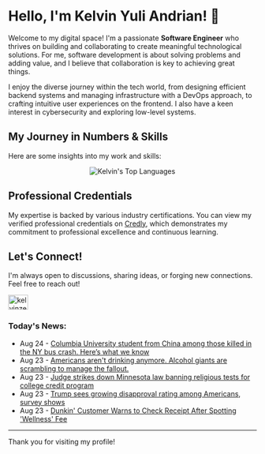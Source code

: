 # Hello, I'm Kelvin Yuli Andrian! 👋

Welcome to my digital space! I'm a passionate **Software Engineer** who thrives on building and collaborating to create meaningful technological solutions. For me, software development is about solving problems and adding value, and I believe that collaboration is key to achieving great things.

I enjoy the diverse journey within the tech world, from designing efficient backend systems and managing infrastructure with a DevOps approach, to crafting intuitive user experiences on the frontend. I also have a keen interest in cybersecurity and exploring low-level systems.

## My Journey in Numbers & Skills

Here are some insights into my work and skills:

<p align="center">
  <img src="https://github-readme-stats.vercel.app/api/top-langs/?username=kelvinzer0&layout=compact&theme=radical" alt="Kelvin's Top Languages" />
</p>

## Professional Credentials

My expertise is backed by various industry certifications. You can view my verified professional credentials on [Credly](https://www.credly.com/users/kelvin-yuli-andrian/badges), which demonstrates my commitment to professional excellence and continuous learning.

## Let's Connect!

I'm always open to discussions, sharing ideas, or forging new connections. Feel free to reach out!

<p align="left">
    <a href="https://linkedin.com/in/kelvinzero" target="blank"><img align="center" src="https://cdn.jsdelivr.net/npm/simple-icons@3.0.1/icons/linkedin.svg" alt="kelvinzero" height="30" width="40" /></a>
</p>

### Today's News:

<!-- feed start -->
- Aug 24 - [Columbia University student from China among those killed in the NY bus crash. Here’s what we know](https://www.yahoo.com/news/articles/multiple-fatalities-including-children-tour-184206885.html)
- Aug 23 - [Americans aren't drinking anymore. Alcohol giants are scrambling to manage the fallout.](https://finance.yahoo.com/news/americans-arent-drinking-anymore-alcohol-giants-are-scrambling-to-manage-the-fallout-203502516.html)
- Aug 23 - [Judge strikes down Minnesota law banning religious tests for college credit program](https://www.yahoo.com/news/articles/judge-strikes-down-minnesota-law-190058953.html)
- Aug 23 - [Trump sees growing disapproval rating among Americans, survey shows](https://www.yahoo.com/news/articles/trump-sees-growing-disapproval-rating-185619737.html)
- Aug 23 - [Dunkin' Customer Warns to Check Receipt After Spotting 'Wellness' Fee](https://www.yahoo.com/news/articles/dunkin-customer-warns-check-receipt-180437455.html)
<!-- feed end -->

---

Thank you for visiting my profile!
